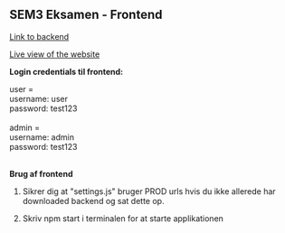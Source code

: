 ## SEM3 Eksamen - Frontend

[Link to backend](https://github.com/Bringordie/sem3exam_backend)

[Live view of the website](https://sem3exam.surge.sh)

**Login credentials til frontend:**

user = 
<br>
username: user 
<br>
password: test123
<br><br>
admin = 
<br>
username: admin
<br>
password: test123
<br><br>

**Brug af frontend**

1) Sikrer dig at "settings.js" bruger PROD urls hvis du ikke allerede har downloaded backend og sat dette op.

2) Skriv npm start i terminalen for at starte applikationen
